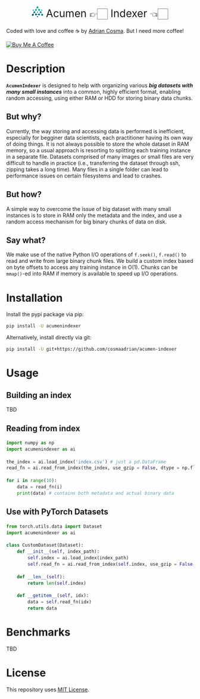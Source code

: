 <h1 align="center"><span style="font-weight:normal"> <img src="https://github.com/cosmaadrian/acumen-template/blob/master/assets/icon.png" alt="drawing" style="width:30px;"/> Acumen 👉🏻 Indexer 👈🏻</h1>

Coded with love and coffee ☕ by [Adrian Cosma](https://scholar.google.com/citations?user=cdYk_RUAAAAJ&hl=en). But I need more coffee!

<a href="https://www.buymeacoffee.com/cosmadrian" target="_blank"><img src="https://www.buymeacoffee.com/assets/img/custom_images/orange_img.png" alt="Buy Me A Coffee" style="height: 41px !important;width: 174px !important;box-shadow: 0px 3px 2px 0px rgba(190, 190, 190, 0.5) !important;-webkit-box-shadow: 0px 3px 2px 0px rgba(190, 190, 190, 0.5) !important;" ></a>

# Description

**`AcumenIndexer`** is designed to help with organizing various ***big datasets with many small instances*** into a common, highly efficient format, enabling random accessing, using either RAM or HDD for storing binary data chunks.

## But why?
Currently, the way storing and accessing data is performed is inefficient, especially for begginer data scientists, each practitioner having its own way of doing things. It is not always possible to store the whole dataset in RAM memory, so a usual approach is resorting to splitting each training instance in a separate file. Datasets comprised of many images or small files are very difficult to handle in practice (i.e., transferring the dataset through ssh, zipping takes a long time). Many files in a single folder can lead to performance issues on certain filesystems and lead to crashes.

## But how?
A simple way to overcome the issue of big dataset with many small instances is to store in RAM only the metadata and the index, and use a random access mechanism for big binary chunks of data on disk.

## Say what?
We make use of the native Python I/O operations of `f.seek()`, `f.read()` to read and write from large binary chunk files. We build a custom index based on byte offsets to access any training instance in O(1). Chunks can be `mmap()`-ed into RAM if memory is available to speed up I/O operations.

# Installation

Install the pypi package via pip:

```bash
pip install -U acumenindexer
```

Alternatively, install directly via git:
```bash
pip install -U git+https://github.com/cosmaadrian/acumen-indexer
```

# Usage

## Building an index

TBD

## Reading from index

```python
import numpy as np
import acumenindexer as ai

the_index = ai.load_index('index.csv') # just a pd.DataFrame
read_fn = ai.read_from_index(the_index, use_gzip = False, dtype = np.float16, in_memory = False)

for i in range(10):
    data = read_fn(i)
    print(data) # contains both metadata and actual binary data
```

## Use with PyTorch Datasets

```python
from torch.utils.data import Dataset
import acumenindexer as ai

class CustomDataset(Dataset):
    def __init__(self, index_path):
        self.index = ai.load_index(index_path)
        self.read_fn = ai.read_from_index(self.index, use_gzip = False, dtype = np.float16, in_memory = False)

    def __len__(self):
        return len(self.index)

    def __getitem__(self, idx):
        data = self.read_fn(idx)
        return data

```

# Benchmarks

TBD

# License
This repository uses [MIT License](LICENSE).
